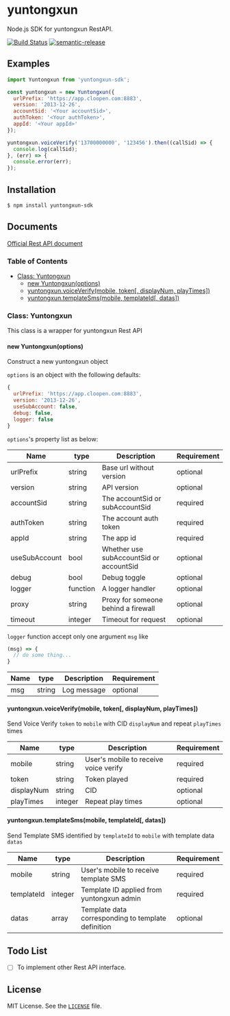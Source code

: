 # yuntongxun
Node.js SDK for yuntongxun RestAPI.

[![Build Status](https://travis-ci.org/soulwu/yuntongxun.svg?branch=master)](https://travis-ci.org/soulwu/yuntongxun)
[![semantic-release](https://img.shields.io/badge/%20%20%F0%9F%93%A6%F0%9F%9A%80-semantic--release-e10079.svg)](https://github.com/semantic-release/semantic-release)

Examples
--------

``` js
import Yuntongxun from 'yuntongxun-sdk';

const yuntongxun = new Yuntongxun({
  urlPrefix: 'https://app.cloopen.com:8883',
  version: '2013-12-26',
  accountSid: '<Your accountSid>',
  authToken: '<Your authToken>',
  appId: '<Your appId>'
});

yuntongxun.voiceVerify('13700000000', '123456').then((callSid) => {
  console.log(callSid);
}, (err) => {
  console.error(err);
});
```

Installation
------------

``` bash
$ npm install yuntongxun-sdk
```


Documents
---------
[Official Rest API document](http://docs.yuntongxun.com/index.php/Rest%E4%BB%8B%E7%BB%8D)

### Table of Contents
- [Class: Yuntongxun](#class-yuntongxun)
    - [new Yuntongxun(options)](#new-yuntongxunoptions)
    - [yuntongxun.voiceVerify(mobile, token[, displayNum, playTimes])](#yuntongxunvoiceverifymobile-token-displaynum-playtimes)
    - [yuntongxun.templateSms(mobile, templateId[, datas])](#yuntongxuntemplatesmsmobile-templateid-datas)

### Class: Yuntongxun
This class is a wrapper for yuntongxun Rest API

#### new Yuntongxun(options)
Construct a new yuntongxun object

`options` is an object with the following defaults:

``` js
{
  urlPrefix: 'https://app.cloopen.com:8883',
  version: '2013-12-26',
  useSubAccount: false,
  debug: false,
  logger: false
}
```

`options`'s property list as below:

| Name          | type     | Description                             | Requirement |
| ------------- | -------- | --------------------------------------- | ----------- |
| urlPrefix     | string   | Base url without version                | optional    |
| version       | string   | API version                             | optional    |
| accountSid    | string   | The accountSid or subAccountSid         | required    |
| authToken     | string   | The account auth token                  | required    |
| appId         | string   | The app id                              | required    |
| useSubAccount | bool     | Whether use subAccountSid or accountSid | optional    |
| debug         | bool     | Debug toggle                            | optional    |
| logger        | function | A logger handler                        | optional    |
| proxy         | string   | Proxy for someone behind a firewall     | optional    |
| timeout       | integer  | Timeout for request                     | optional    |

`logger` function accept only one argument `msg` like

``` js
(msg) => {
  // do some thing...
}
```

| Name | type   | Description | Requirement |
| ---- | ------ | ----------- | ----------- |
| msg  | string | Log message | optional    |

#### yuntongxun.voiceVerify(mobile, token[, displayNum, playTimes])
Send Voice Verify `token` to `mobile` with CID `displayNum` and repeat `playTimes` times

| Name       | type     | Description                           | Requirement |
| ---------- | -------- | ------------------------------------- | ----------- |
| mobile     | string   | User's mobile to receive voice verify | required    |
| token      | string   | Token played                          | required    |
| displayNum | string   | CID                                   | optional    |
| playTimes  | integer  | Repeat play times                     | optional    |

#### yuntongxun.templateSms(mobile, templateId[, datas])
Send Template SMS identified by `templateId` to `mobile` with template data `datas`

| Name       | type     | Description                                        | Requirement |
| ---------- | -------- | -------------------------------------------------- | ----------- |
| mobile     | string   | User's mobile to receive template SMS              | required    |
| templateId | integer  | Template ID applied from yuntongxun admin          | required    |
| datas      | array    | Template data corresponding to template definition | optional    |


Todo List
---------
 - [ ] To implement other Rest API interface.

License
-------

MIT License. See the [`LICENSE`](LICENSE) file.


